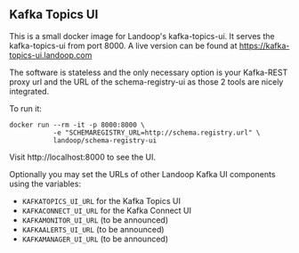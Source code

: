## Kafka Topics UI ##

This is a small docker image for Landoop's kafka-topics-ui.
It serves the kafka-topics-ui from port 8000.
A live version can be found at <https://kafka-topics-ui.landoop.com>

The software is stateless and the only necessary option is your Kafka-REST proxy url
and the URL of the schema-registry-ui as those 2 tools are nicely integrated.

To run it:

    docker run --rm -it -p 8000:8000 \
               -e "SCHEMAREGISTRY_URL=http://schema.registry.url" \
               landoop/schema-registry-ui

Visit http://localhost:8000 to see the UI.

Optionally you may set the URLs of other Landoop Kafka UI components using the variables:

- `KAFKATOPICS_UI_URL` for the Kafka Topics UI
- `KAFKACONNECT_UI_URL` for the Kafka Connect UI
- `KAFKAMONITOR_UI_URL` (to be announced)
- `KAFKAALERTS_UI_URL` (to be announced)
- `KAFKAMANAGER_UI_URL` (to be announced)
